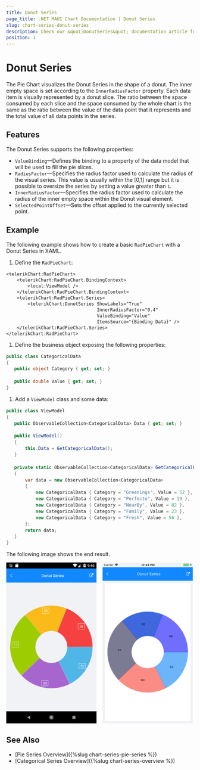 ```yaml
---
title: Donut Series
page_title: .NET MAUI Chart Documentation | Donut Series
slug: chart-series-donut-series
description: Check our &quot;DonutSeries&quot; documentation article for Telerik Chart for .NET MAUI control.
position: 1
---
```


# Donut Series

The Pie Chart visualizes the Donut Series in the shape of a donut. The inner empty space is set according to the `InnerRadiusFactor` property. Each data item is visually represented by a donut slice. The ratio between the space consumed by each slice and the space consumed by the whole chart is the same as the ratio between the value of the data point that it represents and the total value of all data points in the series.

## Features

The Donut Series supports the following properties:

- `ValueBinding`&mdash;Defines the binding to a property of the data model that will be used to fill the pie slices.
- `RadiusFactor`&mdash;Specifies the radius factor used to calculate the radius of the visual series. This value is usually within the [0,1] range but it is possible to oversize the series by setting a value greater than `1`.
- `InnerRadiusFactor`&mdash;Specifies the radius factor used to calculate the radius of the inner empty space within the Donut visual element.
- `SelectedPointOffset`&mdash;Sets the offset applied to the currently selected point.

## Example

The following example shows how to create a basic `RadPieChart` with a Donut Series in XAML.

1. Define the `RadPieChart`:

```XAML
<telerikChart:RadPieChart>
    <telerikChart:RadPieChart.BindingContext>
        <local:ViewModel />
    </telerikChart:RadPieChart.BindingContext>
    <telerikChart:RadPieChart.Series>
        <telerikChart:DonutSeries ShowLabels="True"
                                  InnerRadiusFactor="0.4"
                                  ValueBinding="Value"
                                  ItemsSource="{Binding Data}" />
    </telerikChart:RadPieChart.Series>
</telerikChart:RadPieChart>
 ```

1. Define the business object exposing the following properties:

 ```C#
public class CategoricalData
{
    public object Category { get; set; }

    public double Value { get; set; }
}
 ```

1. Add a `ViewModel` class and some data:

 ```C#
public class ViewModel
{
    public ObservableCollection<CategoricalData> Data { get; set; }

    public ViewModel()
    {
        this.Data = GetCategoricalData();
    }

    private static ObservableCollection<CategoricalData> GetCategoricalData()
    {
        var data = new ObservableCollection<CategoricalData>
        {
            new CategoricalData { Category = "Greenings", Value = 52 },
            new CategoricalData { Category = "Perfecto", Value = 19 },
            new CategoricalData { Category = "NearBy", Value = 82 },
            new CategoricalData { Category = "Family", Value = 23 },
            new CategoricalData { Category = "Fresh", Value = 56 },
        };
        return data;
    }
}
 ```


The following image shows the end result.

![Basic Donut Series](images/donut-series-basic-example.png)

## See Also

- [Pie Series Overview]({%slug chart-series-pie-series %})
- [Categorical Series Overview]({%slug chart-series-overview %})
